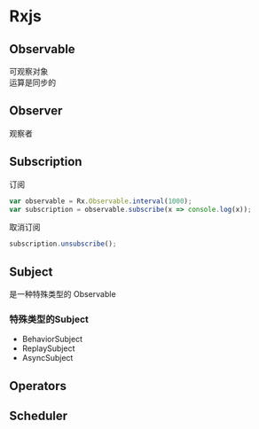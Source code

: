 # Rxjs

## Observable
可观察对象  
运算是同步的

## Observer
观察者  

## Subscription
订阅  
```js
var observable = Rx.Observable.interval(1000);
var subscription = observable.subscribe(x => console.log(x));
```
取消订阅  
```js
subscription.unsubscribe();
```

## Subject
是一种特殊类型的 Observable  
### 特殊类型的Subject
- BehaviorSubject  
- ReplaySubject  
- AsyncSubject  

## Operators

## Scheduler